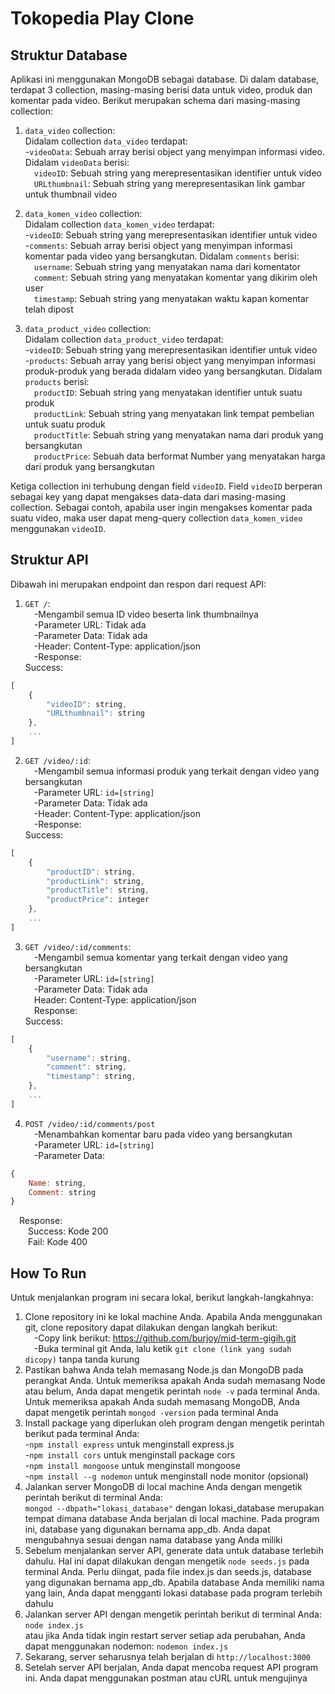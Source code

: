 # Tokopedia Play Clone
## Struktur Database
Aplikasi ini menggunakan MongoDB sebagai database. Di dalam database, terdapat 3 collection, masing-masing berisi data untuk video, produk dan komentar pada video. Berikut merupakan schema dari masing-masing collection:

1. `data_video` collection:<br />
Didalam collection `data_video` terdapat:<br />
-`videoData`: Sebuah array berisi object yang menyimpan informasi video. Didalam `videoData` berisi:<br />
    &emsp;`videoID`: Sebuah string yang merepresentasikan identifier untuk video<br />
    &emsp;`URLthumbnail`: Sebuah string yang merepresentasikan link gambar untuk thumbnail video<br />

2. `data_komen_video` collection:<br />
Didalam collection `data_komen_video` terdapat:<br />
-`videoID`: Sebuah string yang merepresentasikan identifier untuk video<br />
-`comments`: Sebuah array berisi object yang menyimpan informasi komentar pada video yang bersangkutan. Didalam `comments` berisi:<br />
    &emsp;`username`: Sebuah string yang menyatakan nama dari komentator<br />
    &emsp;`comment`: Sebuah string yang menyatakan komentar yang dikirim oleh user<br />
    &emsp;`timestamp`: Sebuah string yang menyatakan waktu kapan komentar telah dipost<br />

3. `data_product_video` collection:<br />
Didalam collection `data_product_video` terdapat:<br />
-`videoID`: Sebuah string yang merepresentasikan identifier untuk video<br />
-`products`: Sebuah array yang berisi object yang menyimpan informasi produk-produk yang berada didalam video yang bersangkutan. Didalam `products` berisi:<br />
    &emsp;`productID`: Sebuah string yang menyatakan identifier untuk suatu produk<br />
    &emsp;`productLink`: Sebuah string yang menyatakan link tempat pembelian untuk suatu produk<br />
    &emsp;`productTitle`: Sebuah string yang menyatakan nama dari produk yang bersangkutan<br />
    &emsp;`productPrice`: Sebuah data berformat Number yang menyatakan harga dari produk yang bersangkutan<br />

Ketiga collection ini terhubung dengan field `videoID`. Field `videoID` berperan sebagai key yang dapat mengakses data-data dari masing-masing collection. Sebagai contoh, apabila user ingin mengakses komentar pada suatu video, maka user dapat meng-query collection `data_komen_video` menggunakan `videoID`.

## Struktur API
Dibawah ini merupakan endpoint dan respon dari request API:<br />
1. `GET /`:<br />
&emsp;-Mengambil semua ID video beserta link thumbnailnya<br />
&emsp;-Parameter URL: Tidak ada<br />
&emsp;-Parameter Data: Tidak ada<br />
&emsp;-Header: Content-Type: application/json<br />
&emsp;-Response:<br />
Success: <br />
```javascript
[
    {
        "videoID": string,
        "URLthumbnail": string
    },
    ...
]
```

2. `GET /video/:id`:<br />
&emsp;-Mengambil semua informasi produk yang terkait dengan video yang bersangkutan<br />
&emsp;-Parameter URL: `id=[string]`<br />
&emsp;-Parameter Data: Tidak ada<br />
&emsp;-Header: Content-Type: application/json<br />
&emsp;-Response: <br />
Success: <br />
```javascript
[
    {
        "productID": string,
        "productLink": string,
        "productTitle": string,
        "productPrice": integer
    },
    ...
]
```

3. `GET /video/:id/comments`:<br />
&emsp;-Mengambil semua komentar yang terkait dengan video yang bersangkutan<br />
&emsp;-Parameter URL: `id=[string]`<br />
&emsp;-Parameter Data: Tidak ada<br />
&emsp;Header: Content-Type: application/json<br />
&emsp;Response: <br />
Success: <br />
```javascript
[
    {
        "username": string,
        "comment": string,
        "timestamp": string,
    },
    ...
]
```

4. `POST /video/:id/comments/post`<br />
&emsp;-Menambahkan komentar baru pada video yang bersangkutan<br />
&emsp;-Parameter URL: `id=[string]`<br />
&emsp;-Parameter Data: <br />
```javascript
{
    Name: string,
    Comment: string
}
```
&emsp;Response: <br />
&emsp;&emsp;Success: Kode 200<br />
&emsp;&emsp;Fail: Kode 400

## How To Run
Untuk menjalankan program ini secara lokal, berikut langkah-langkahnya:
1. Clone repository ini ke lokal machine Anda. Apabila Anda menggunakan git, clone repository dapat dilakukan dengan langkah berikut:<br />
   &emsp;-Copy link berikut: https://github.com/burjoy/mid-term-gigih.git<br />
   &emsp;-Buka terminal git Anda, lalu ketik `git clone (link yang sudah dicopy)` tanpa tanda kurung<br />
2. Pastikan bahwa Anda telah memasang Node.js dan MongoDB pada perangkat Anda. Untuk memeriksa apakah Anda sudah memasang Node atau belum, Anda dapat mengetik perintah `node -v` pada terminal Anda. Untuk memeriksa apakah Anda sudah memasang MongoDB, Anda dapat mengetik perintah `mongod -version` pada terminal Anda <br />
3. Install package yang diperlukan oleh program dengan mengetik perintah berikut pada terminal Anda: <br />
-`npm install express` untuk menginstall express.js<br />
-`npm install cors` untuk menginstall package cors<br />
-`npm install mongoose` untuk menginstall mongoose<br />
-`npm install --g nodemon` untuk menginstall node monitor (opsional)<br />
4. Jalankan server MongoDB di local machine Anda dengan mengetik perintah berikut di terminal Anda:<br />
`mongod --dbpath="lokasi_database"` dengan lokasi_database merupakan tempat dimana database Anda berjalan di local machine. Pada program ini, database yang digunakan bernama app_db. Anda dapat mengubahnya sesuai dengan nama database yang Anda miliki<br />
5. Sebelum menjalankan server API, generate data untuk database terlebih dahulu. Hal ini dapat dilakukan dengan mengetik `node seeds.js` pada terminal Anda. Perlu diingat, pada file index.js dan seeds.js, database yang digunakan bernama app_db. Apabila database Anda memiliki nama yang lain, Anda dapat mengganti lokasi database pada program terlebih dahulu<br />
6. Jalankan server API dengan mengetik perintah berikut di terminal Anda: <br />
`node index.js` <br />
atau jika Anda tidak ingin restart server setiap ada perubahan, Anda dapat menggunakan nodemon:
`nodemon index.js` <br />
7. Sekarang, server seharusnya telah berjalan di `http://localhost:3000`<br />
8. Setelah server API berjalan, Anda dapat mencoba request API program ini. Anda dapat menggunakan postman atau cURL untuk mengujinya <br />
